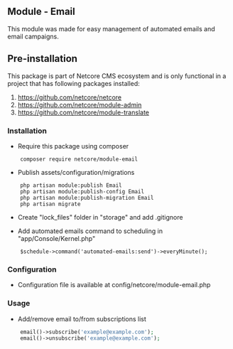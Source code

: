 ## Module - Email
This module was made for easy management of automated emails and email campaigns.

## Pre-installation

This package is part of Netcore CMS ecosystem and is only functional in a project that has following packages
installed:

1. https://github.com/netcore/netcore
2. https://github.com/netcore/module-admin
3. https://github.com/netcore/module-translate

### Installation

 - Require this package using composer
```
    composer require netcore/module-email
```

 - Publish assets/configuration/migrations
```
    php artisan module:publish Email
    php artisan module:publish-config Email
    php artisan module:publish-migration Email
    php artisan migrate
```

 - Create "lock_files" folder in "storage" and add .gitignore

 - Add automated emails command to scheduling in "app/Console/Kernel.php"
```
    $schedule->command('automated-emails:send')->everyMinute();
```
 
### Configuration

 - Configuration file is available at config/netcore/module-email.php

### Usage

- Add/remove email to/from subscriptions list
```php
    email()->subscribe('example@example.com');
    email()->unsubscribe('example@example.com');
```
